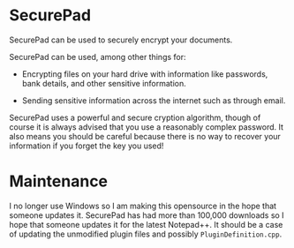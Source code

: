 SecurePad
=========

SecurePad can be used to securely encrypt your documents.

SecurePad can be used, among other things for:

- Encrypting files on your hard drive with information like passwords, bank details, and other sensitive information.

- Sending sensitive information across the internet such as through email.

SecurePad uses a powerful and secure cryption algorithm, though of course it is always advised that you use a reasonably complex password. It also means you should be careful because there is no way to recover your information if you forget the key you used!

Maintenance
===========

I no longer use Windows so I am making this opensource in the hope that someone updates it. SecurePad has had more than 100,000 downloads so I hope that someone updates it for the latest Notepad++. It should be a case of updating the unmodified plugin files and possibly `PluginDefinition.cpp`.
